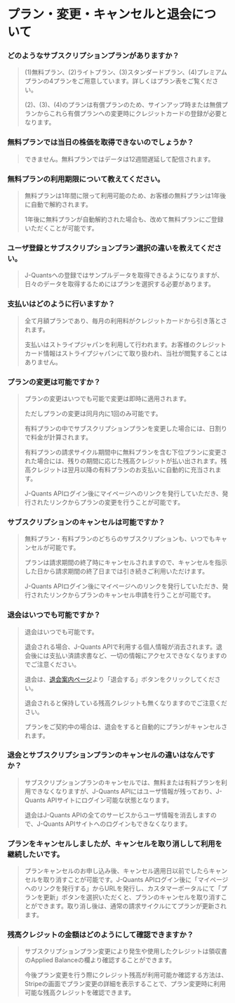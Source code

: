 # プラン・変更・キャンセルと退会について

### どのようなサブスクリプションプランがありますか？

> (1)無料プラン、(2)ライトプラン、(3)スタンダードプラン、(4)プレミアムプランの4プランをご用意しています。詳しくはプラン表をご覧ください。
>
> (2)、(3)、(4)のプランは有償プランのため、サインアップ時または無償プランからこれら有償プランへの変更時にクレジットカードの登録が必要となります。

### 無料プランでは当日の株価を取得できないのでしょうか？

> できません。無料プランではデータは12週間遅延して配信されます。

### 無料プランの利用期限について教えてください。

> 無料プランは1年間に限って利用可能のため、お客様の無料プランは1年後に自動で解約されます。
>
> 1年後に無料プランが自動解約された場合も、改めて無料プランにご登録いただくことが可能です。

### ユーザ登録とサブスクリプションプラン選択の違いを教えてください。

> J-Quantsへの登録ではサンプルデータを取得できるようになりますが、日々のデータを取得するためにはプランを選択する必要があります。

### 支払いはどのように行いますか？

> 全て月額プランであり、毎月の利用料がクレジットカードから引き落とされます。
>
> 支払いはストライプジャパンを利用して行われます。お客様のクレジットカード情報はストライプジャパンにて取り扱われ、当社が閲覧することはありません。

### プランの変更は可能ですか？

> プランの変更はいつでも可能で変更は即時に適用されます。
>
> ただしプランの変更は同月内に1回のみ可能です。
>
> 有料プランの中でサブスクリプションプランを変更した場合には、日割りで料金が計算されます。
>
> 有料プランの請求サイクル期間中に無料プランを含む下位プランに変更された場合には、残りの期間に応じた残高クレジットが払い出されます。残高クレジットは翌月以降の有料プランのお支払いに自動的に充当されます。
>
> J-Quants APIログイン後にマイページへのリンクを発行していただき、発行されたリンクからプランの変更を行うことが可能です。

### サブスクリプションのキャンセルは可能ですか？

> 無料プラン・有料プランのどちらのサブスクリプションも、いつでもキャンセルが可能です。
>
> プランは請求期間の終了時にキャンセルされますので、キャンセルを指示した日から請求期間の終了日までは引き続きご利用いただけます。
>
> J-Quants APIログイン後にマイページへのリンクを発行していただき、発行されたリンクからプランのキャンセル申請を行うことが可能です。

### 退会はいつでも可能ですか？

> 退会はいつでも可能です。
>
> 退会される場合、J-Quants APIで利用する個人情報が消去されます。退会後には支払い済請求書など、一切の情報にアクセスできなくなりますのでご注意ください。
>
> 退会は、[退会案内ページ](https://jpx-jquants.com/withdrawal/withdrawal/)より「退会する」ボタンをクリックしてください。
>
> 退会されると保持している残高クレジットも無くなりますのでご注意ください。
>
> プランをご契約中の場合は、退会をすると自動的にプランがキャンセルされます。

### 退会とサブスクリプションプランのキャンセルの違いはなんですか？

> サブスクリプションプランのキャンセルでは、無料または有料プランを利用できなくなりますが、J-Quants APIにはユーザ情報が残っており、J-Quants APIサイトにログイン可能な状態となります。
>
> 退会はJ-Quants APIの全てのサービスからユーザ情報を消去しますので、J-Quants APIサイトへのログインもできなくなります。

### プランをキャンセルしましたが、キャンセルを取り消しして利用を継続したいです。

> プランキャンセルのお申し込み後、キャンセル適用日以前でしたらキャンセルを取り消すことが可能です。J-Quants APIログイン後に「マイページへのリンクを発行する」からURLを発行し、カスタマーポータルにて「プランを更新」ボタンを選択いただくと、プランのキャンセルを取り消すことができます。取り消し後は、通常の請求サイクルにてプランが更新されます。

### 残高クレジットの金額はどのようにして確認できますか？

> サブスクリプションプラン変更により発生や使用したクレジットは領収書のApplied Balanceの欄より確認することができます。
>
> 今後プラン変更を行う際にクレジット残高が利用可能か確認する方法は、Stripeの画面でプラン変更の詳細を表示することで、プラン変更時に利用可能な残高クレジットを確認できます。
